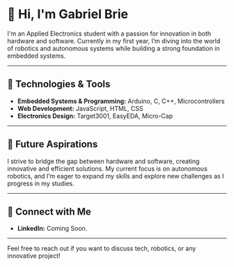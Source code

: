 # 👋 Hi, I'm Gabriel Brie

I'm an Applied Electronics student with a passion for innovation in both hardware and software. Currently in my first year, I’m diving into the world of robotics and autonomous systems while building a strong foundation in embedded systems.

---

## 🔧 Technologies & Tools

- **Embedded Systems & Programming:** Arduino, C, C++, Microcontrollers
- **Web Development:** JavaScript, HTML, CSS
- **Electronics Design:** Target3001, EasyEDA, Micro-Cap

---

## 🚀 Future Aspirations

I strive to bridge the gap between hardware and software, creating innovative and efficient solutions. My current focus is on autonomous robotics, and I’m eager to expand my skills and explore new challenges as I progress in my studies.

---

## 🔗 Connect with Me

- **LinkedIn:** Coming Soon. 
---

Feel free to reach out if you want to discuss tech, robotics, or any innovative project!
